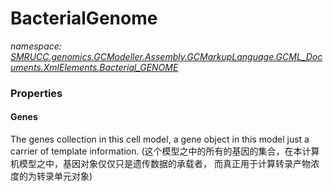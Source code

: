 ﻿# BacterialGenome
_namespace: [SMRUCC.genomics.GCModeller.Assembly.GCMarkupLanguage.GCML_Documents.XmlElements.Bacterial_GENOME](./index.md)_






### Properties

#### Genes
The genes collection in this cell model, a gene object in this model just a carrier 
 of template information.
 (这个模型之中的所有的基因的集合，在本计算机模型之中，基因对象仅仅只是遗传数据的承载者，
 而真正用于计算转录产物浓度的为转录单元对象)
